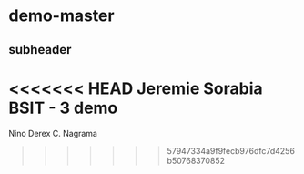 # demo-master

## subheader
<<<<<<< HEAD
Jeremie Sorabia BSIT - 3
demo
=======
Nino Derex C. Nagrama
>>>>>>> 57947334a9f9fecb976dfc7d4256b50768370852
